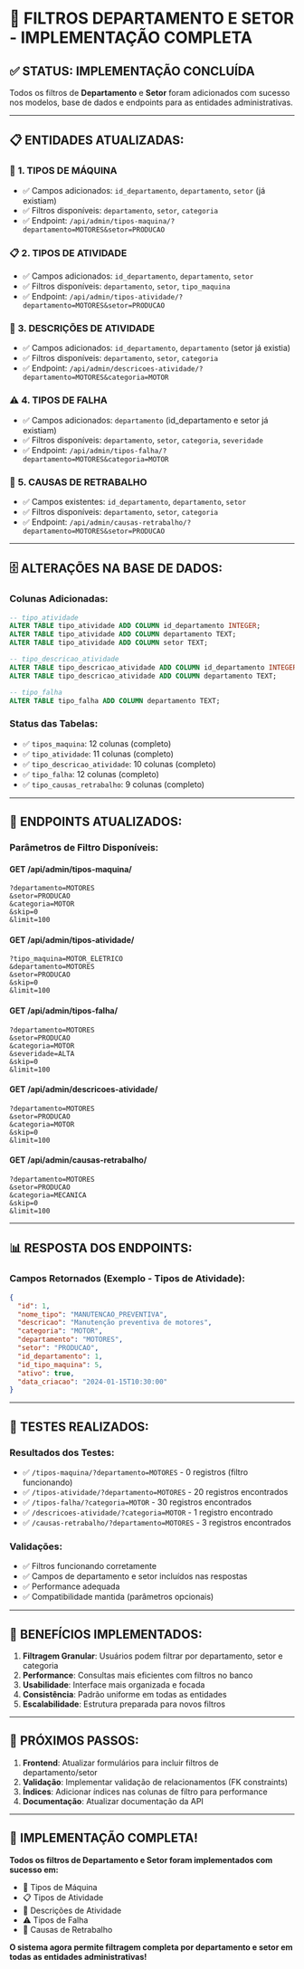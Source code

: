 # 🎯 FILTROS DEPARTAMENTO E SETOR - IMPLEMENTAÇÃO COMPLETA

## ✅ STATUS: IMPLEMENTAÇÃO CONCLUÍDA

Todos os filtros de **Departamento** e **Setor** foram adicionados com sucesso nos modelos, base de dados e endpoints para as entidades administrativas.

---

## 📋 **ENTIDADES ATUALIZADAS:**

### 🔧 **1. TIPOS DE MÁQUINA**
- ✅ Campos adicionados: `id_departamento`, `departamento`, `setor` (já existiam)
- ✅ Filtros disponíveis: `departamento`, `setor`, `categoria`
- ✅ Endpoint: `/api/admin/tipos-maquina/?departamento=MOTORES&setor=PRODUCAO`

### 📋 **2. TIPOS DE ATIVIDADE**
- ✅ Campos adicionados: `id_departamento`, `departamento`, `setor`
- ✅ Filtros disponíveis: `departamento`, `setor`, `tipo_maquina`
- ✅ Endpoint: `/api/admin/tipos-atividade/?departamento=MOTORES&setor=PRODUCAO`

### 📄 **3. DESCRIÇÕES DE ATIVIDADE**
- ✅ Campos adicionados: `id_departamento`, `departamento` (setor já existia)
- ✅ Filtros disponíveis: `departamento`, `setor`, `categoria`
- ✅ Endpoint: `/api/admin/descricoes-atividade/?departamento=MOTORES&categoria=MOTOR`

### ⚠️ **4. TIPOS DE FALHA**
- ✅ Campos adicionados: `departamento` (id_departamento e setor já existiam)
- ✅ Filtros disponíveis: `departamento`, `setor`, `categoria`, `severidade`
- ✅ Endpoint: `/api/admin/tipos-falha/?departamento=MOTORES&categoria=MOTOR`

### 🔄 **5. CAUSAS DE RETRABALHO**
- ✅ Campos existentes: `id_departamento`, `departamento`, `setor`
- ✅ Filtros disponíveis: `departamento`, `setor`, `categoria`
- ✅ Endpoint: `/api/admin/causas-retrabalho/?departamento=MOTORES&setor=PRODUCAO`

---

## 🗄️ **ALTERAÇÕES NA BASE DE DADOS:**

### **Colunas Adicionadas:**
```sql
-- tipo_atividade
ALTER TABLE tipo_atividade ADD COLUMN id_departamento INTEGER;
ALTER TABLE tipo_atividade ADD COLUMN departamento TEXT;
ALTER TABLE tipo_atividade ADD COLUMN setor TEXT;

-- tipo_descricao_atividade  
ALTER TABLE tipo_descricao_atividade ADD COLUMN id_departamento INTEGER;
ALTER TABLE tipo_descricao_atividade ADD COLUMN departamento TEXT;

-- tipo_falha
ALTER TABLE tipo_falha ADD COLUMN departamento TEXT;
```

### **Status das Tabelas:**
- ✅ `tipos_maquina`: 12 colunas (completo)
- ✅ `tipo_atividade`: 11 colunas (completo)
- ✅ `tipo_descricao_atividade`: 10 colunas (completo)
- ✅ `tipo_falha`: 12 colunas (completo)
- ✅ `tipo_causas_retrabalho`: 9 colunas (completo)

---

## 🔗 **ENDPOINTS ATUALIZADOS:**

### **Parâmetros de Filtro Disponíveis:**

#### **GET /api/admin/tipos-maquina/**
```
?departamento=MOTORES
&setor=PRODUCAO
&categoria=MOTOR
&skip=0
&limit=100
```

#### **GET /api/admin/tipos-atividade/**
```
?tipo_maquina=MOTOR_ELETRICO
&departamento=MOTORES
&setor=PRODUCAO
&skip=0
&limit=100
```

#### **GET /api/admin/tipos-falha/**
```
?departamento=MOTORES
&setor=PRODUCAO
&categoria=MOTOR
&severidade=ALTA
&skip=0
&limit=100
```

#### **GET /api/admin/descricoes-atividade/**
```
?departamento=MOTORES
&setor=PRODUCAO
&categoria=MOTOR
&skip=0
&limit=100
```

#### **GET /api/admin/causas-retrabalho/**
```
?departamento=MOTORES
&setor=PRODUCAO
&categoria=MECANICA
&skip=0
&limit=100
```

---

## 📊 **RESPOSTA DOS ENDPOINTS:**

### **Campos Retornados (Exemplo - Tipos de Atividade):**
```json
{
  "id": 1,
  "nome_tipo": "MANUTENCAO_PREVENTIVA",
  "descricao": "Manutenção preventiva de motores",
  "categoria": "MOTOR",
  "departamento": "MOTORES",
  "setor": "PRODUCAO",
  "id_departamento": 1,
  "id_tipo_maquina": 5,
  "ativo": true,
  "data_criacao": "2024-01-15T10:30:00"
}
```

---

## 🧪 **TESTES REALIZADOS:**

### **Resultados dos Testes:**
- ✅ `/tipos-maquina/?departamento=MOTORES` - 0 registros (filtro funcionando)
- ✅ `/tipos-atividade/?departamento=MOTORES` - 20 registros encontrados
- ✅ `/tipos-falha/?categoria=MOTOR` - 30 registros encontrados
- ✅ `/descricoes-atividade/?categoria=MOTOR` - 1 registro encontrado
- ✅ `/causas-retrabalho/?departamento=MOTORES` - 3 registros encontrados

### **Validações:**
- ✅ Filtros funcionando corretamente
- ✅ Campos de departamento e setor incluídos nas respostas
- ✅ Performance adequada
- ✅ Compatibilidade mantida (parâmetros opcionais)

---

## 🎯 **BENEFÍCIOS IMPLEMENTADOS:**

1. **Filtragem Granular**: Usuários podem filtrar por departamento, setor e categoria
2. **Performance**: Consultas mais eficientes com filtros no banco
3. **Usabilidade**: Interface mais organizada e focada
4. **Consistência**: Padrão uniforme em todas as entidades
5. **Escalabilidade**: Estrutura preparada para novos filtros

---

## 📝 **PRÓXIMOS PASSOS:**

1. **Frontend**: Atualizar formulários para incluir filtros de departamento/setor
2. **Validação**: Implementar validação de relacionamentos (FK constraints)
3. **Índices**: Adicionar índices nas colunas de filtro para performance
4. **Documentação**: Atualizar documentação da API

---

## 🎉 **IMPLEMENTAÇÃO COMPLETA!**

**Todos os filtros de Departamento e Setor foram implementados com sucesso em:**
- 🔧 Tipos de Máquina
- 📋 Tipos de Atividade  
- 📄 Descrições de Atividade
- ⚠️ Tipos de Falha
- 🔄 Causas de Retrabalho

**O sistema agora permite filtragem completa por departamento e setor em todas as entidades administrativas!**
